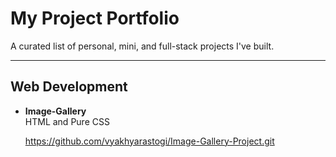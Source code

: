 # My Project Portfolio

A curated list of personal, mini, and full-stack projects I've built.

---

## Web Development

- **Image-Gallery**  
  HTML and Pure CSS
  
  https://github.com/vyakhyarastogi/Image-Gallery-Project.git
